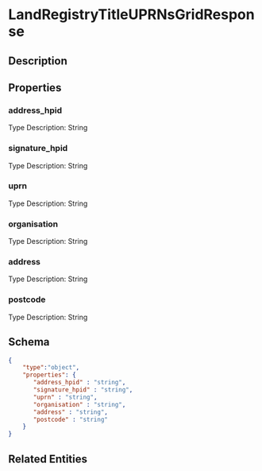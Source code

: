 # LandRegistryTitleUPRNsGridResponse
## Description

## Properties
### address_hpid


Type Description: String
### signature_hpid


Type Description: String
### uprn


Type Description: String
### organisation


Type Description: String
### address


Type Description: String
### postcode


Type Description: String

## Schema
```json
{
    "type":"object",
    "properties": {
       "address_hpid" : "string",
       "signature_hpid" : "string",
       "uprn" : "string",
       "organisation" : "string",
       "address" : "string",
       "postcode" : "string"
    }
}
```

## Related Entities

